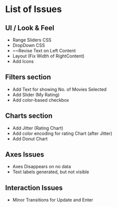 # List of Issues

## UI / Look & Feel
* Range Sliders CSS
* DropDown CSS
* ~~Revise Text on Left Content
* Layout (Fix Width of RightContent)
* Add Icons

## Filters section
* Add Text for showing No. of Movies Selected
* Add Slider (My Rating)
* Add color-based checkbox



## Charts section
* Add Jitter (Rating Chart)
* Add color encoding for rating Chart (after Jitter)
* Add Donut Chart

## Axes Issues
* Axes Disappears on no data
* Text labels generated, but not visible 

## Interaction Issues
* Minor Transitions for Update and Enter
